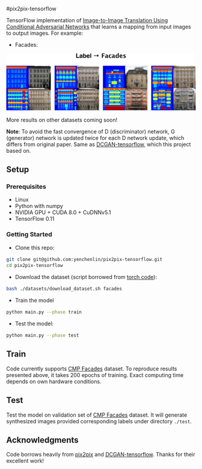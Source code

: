 #pix2pix-tensorflow

TensorFlow implementation of [Image-to-Image Translation Using Conditional Adversarial Networks](https://arxiv.org/pdf/1611.07004v1.pdf) that learns a mapping from input images to output images. For example:

- Facades:

<img src="./label_to_facades.png" width="900px"/>

More results on other datasets coming soon!

**Note**: To avoid the fast convergence of D (discriminator) network, G (generator) network is updated twice for each D network update, which differs from original paper. Same as [DCGAN-tensorflow](https://github.com/carpedm20/DCGAN-tensorflow), which this project based on.

## Setup

### Prerequisites
- Linux
- Python with numpy
- NVIDIA GPU + CUDA 8.0 + CuDNNv5.1
- TensorFlow 0.11

### Getting Started
- Clone this repo:
```bash
git clone git@github.com:yenchenlin/pix2pix-tensorflow.git
cd pix2pix-tensorflow
```
- Download the dataset (script borrowed from [torch code](https://github.com/phillipi/pix2pix/blob/master/datasets/download_dataset.sh)):
```bash
bash ./datasets/download_dataset.sh facades
```
- Train the model
```bash
python main.py --phase train
```
- Test the model:
```bash
python main.py --phase test
```

## Train
Code currently supports [CMP Facades](http://cmp.felk.cvut.cz/~tylecr1/facade/) dataset. To reproduce results presented above, it takes 200 epochs of training. Exact computing time depends on own hardware conditions.

## Test
Test the model on validation set of [CMP Facades](http://cmp.felk.cvut.cz/~tylecr1/facade/) dataset. It will generate synthesized images provided corresponding labels under directory `./test`.


## Acknowledgments
Code borrows heavily from [pix2pix](https://github.com/phillipi/pix2pix) and [DCGAN-tensorflow](https://github.com/carpedm20/DCGAN-tensorflow/blob/master/model.py). Thanks for their excellent work!

